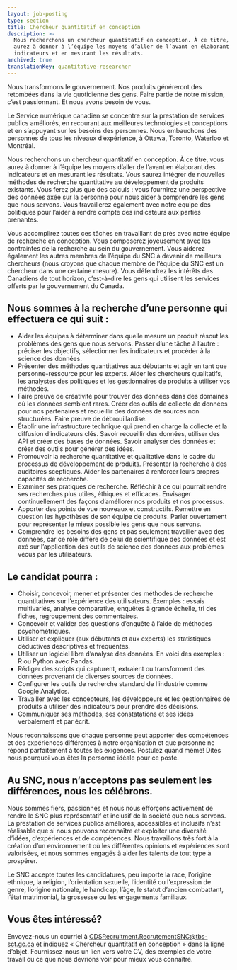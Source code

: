 ```yaml
---
layout: job-posting
type: section
title: Chercheur quantitatif en conception
description: >-
  Nous recherchons un chercheur quantitatif en conception. À ce titre, vous
  aurez à donner à l’équipe les moyens d’aller de l’avant en élaborant des
  indicateurs et en mesurant les résultats.
archived: true
translationKey: quantitative-researcher
---
```

Nous transformons le gouvernement. Nos produits généreront des retombées dans la vie quotidienne des gens. Faire partie de notre mission, c’est passionnant. Et nous avons besoin de vous.

Le Service numérique canadien se concentre sur la prestation de services publics améliorés, en recourant aux meilleures technologies et conceptions et en s’appuyant sur les besoins des personnes. Nous embauchons des personnes de tous les niveaux d’expérience, à Ottawa, Toronto, Waterloo et Montréal.

Nous recherchons un chercheur quantitatif en conception. À ce titre, vous aurez à donner à l’équipe les moyens d’aller de l’avant en élaborant des indicateurs et en mesurant les résultats. Vous saurez intégrer de nouvelles méthodes de recherche quantitative au développement de produits existants. Vous ferez plus que des calculs : vous fournirez une perspective des données axée sur la personne pour nous aider à comprendre les gens que nous servons. Vous travaillerez également avec notre équipe des politiques pour l’aider à rendre compte des indicateurs aux parties prenantes.

Vous accomplirez toutes ces tâches en travaillant de près avec notre équipe de recherche en conception. Vous composerez joyeusement avec les contraintes de la recherche au sein du gouvernement. Vous aiderez également les autres membres de l’équipe du SNC à devenir de meilleurs chercheurs (nous croyons que chaque membre de l’équipe du SNC est un chercheur dans une certaine mesure). Vous défendrez les intérêts des Canadiens de tout horizon, c’est-à-dire les gens qui utilisent les services offerts par le gouvernement du Canada.

## Nous sommes à la recherche d’une personne qui effectuera ce qui suit :

* Aider les équipes à déterminer dans quelle mesure un produit résout les problèmes des gens que nous servons. Passer d’une tâche à l’autre : préciser les objectifs, sélectionner les indicateurs et procéder à la science des données.
* Présenter des méthodes quantitatives aux débutants et agir en tant que personne-ressource pour les experts. Aider les chercheurs qualitatifs, les analystes des politiques et les gestionnaires de produits à utiliser vos méthodes.
* Faire preuve de créativité pour trouver des données dans des domaines où les données semblent rares. Créer des outils de collecte de données pour nos partenaires et recueillir des données de sources non structurées. Faire preuve de débrouillardise.
* Établir une infrastructure technique qui prend en charge la collecte et la diffusion d’indicateurs clés. Savoir recueillir des données, utiliser des API et créer des bases de données. Savoir analyser des données et créer des outils pour générer des idées.
* Promouvoir la recherche quantitative et qualitative dans le cadre du processus de développement de produits. Présenter la recherche à des auditoires sceptiques. Aider les partenaires à renforcer leurs propres capacités de recherche.
* Examiner ses pratiques de recherche. Réfléchir à ce qui pourrait rendre ses recherches plus utiles, éthiques et efficaces. Envisager continuellement des façons d’améliorer nos produits et nos processus.
* Apporter des points de vue nouveaux et constructifs. Remettre en question les hypothèses de son équipe de produits. Parler ouvertement pour représenter le mieux possible les gens que nous servons.
* Comprendre les besoins des gens et pas seulement travailler avec des données, car ce rôle diffère de celui de scientifique des données et est axé sur l’application des outils de science des données aux problèmes vécus par les utilisateurs. 

## Le candidat pourra :

* Choisir, concevoir, mener et présenter des méthodes de recherche quantitatives sur l’expérience des utilisateurs. Exemples : essais multivariés, analyse comparative, enquêtes à grande échelle, tri des fiches, regroupement des commentaires.
* Concevoir et valider des questions d’enquête à l’aide de méthodes psychométriques.
* Utiliser et expliquer (aux débutants et aux experts) les statistiques déductives descriptives et fréquentes.
* Utiliser un logiciel libre d’analyse des données. En voici des exemples : R ou Python avec Pandas.
* Rédiger des scripts qui capturent, extraient ou transforment des données provenant de diverses sources de données.
* Configurer les outils de recherche standard de l’industrie comme Google Analytics.
* Travailler avec les concepteurs, les développeurs et les gestionnaires de produits à utiliser des indicateurs pour prendre des décisions.
* Communiquer ses méthodes, ses constatations et ses idées verbalement et par écrit.

Nous reconnaissons que chaque personne peut apporter des compétences et des expériences différentes à notre organisation et que personne ne répond parfaitement à toutes les exigences. Postulez quand même! Dites nous pourquoi vous êtes la personne idéale pour ce poste.

## Au SNC, nous n’acceptons pas seulement les différences, nous les célébrons.

Nous sommes fiers, passionnés et nous nous efforçons activement de rendre le SNC plus représentatif et inclusif de la société que nous servons. La prestation de services publics améliorés, accessibles et inclusifs n’est réalisable que si nous pouvons reconnaître et exploiter une diversité d’idées, d’expériences et de compétences. Nous travaillons très fort à la création d’un environnement où les différentes opinions et expériences sont valorisées, et nous sommes engagés à aider les talents de tout type à prospérer.

Le SNC accepte toutes les candidatures, peu importe la race, l’origine ethnique, la religion, l’orientation sexuelle, l’identité ou l’expression de genre, l’origine nationale, le handicap, l’âge, le statut d’ancien combattant, l’état matrimonial, la grossesse ou les engagements familiaux.

## Vous êtes intéressé?

Envoyez-nous un courriel à [CDSRecruitment.RecrutementSNC@tbs-sct.gc.ca](mailto:CDSRecruitment.RecrutementSNC@tbs-sct.gc.ca) et indiquez « Chercheur quantitatif en conception » dans la ligne d’objet. Fournissez-nous un lien vers votre CV, des exemples de votre travail ou ce que nous devrions voir pour mieux vous connaître.
